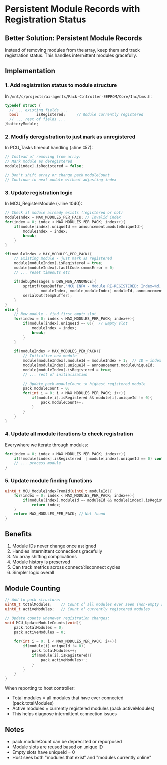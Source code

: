 # Persistent Module Records with Registration Status

## Better Solution: Persistent Module Records
Instead of removing modules from the array, keep them and track registration status. This handles intermittent modules gracefully.

## Implementation

### 1. Add registration status to module structure
In `/mnt/c/projects/ai-agents/Pack-Controller-EEPROM/Core/Inc/bms.h`:
```c
typedef struct {
  // ... existing fields ...
  bool        isRegistered;     // Module currently registered
  // ... rest of fields ...
}batteryModule;
```

### 2. Modify deregistration to just mark as unregistered
In PCU_Tasks timeout handling (~line 357):
```c
// Instead of removing from array:
// Mark module as deregistered
module[index].isRegistered = false;

// Don't shift array or change pack.moduleCount
// Continue to next module without adjusting index
```

### 3. Update registration logic
In MCU_RegisterModule (~line 1040):
```c
// Check if module already exists (registered or not)
moduleIndex = MAX_MODULES_PER_PACK; // Invalid index
for(index = 0; index < MAX_MODULES_PER_PACK; index++){
    if(module[index].uniqueId == announcement.moduleUniqueId){
        moduleIndex = index;
        break;
    }
}

if(moduleIndex < MAX_MODULES_PER_PACK){
    // Existing module - just mark as registered
    module[moduleIndex].isRegistered = true;
    module[moduleIndex].faultCode.commsError = 0;
    // ... reset timeouts etc
    
    if(debugMessages & DBG_MSG_ANNOUNCE){
        sprintf(tempBuffer,"MCU INFO - Module RE-REGISTERED: Index=%d, ID=%02x, UID=%08x",
                moduleIndex, module[moduleIndex].moduleId, announcement.moduleUniqueId);
        serialOut(tempBuffer);
    }
}
else {
    // New module - find first empty slot
    for(index = 0; index < MAX_MODULES_PER_PACK; index++){
        if(module[index].uniqueId == 0){  // Empty slot
            moduleIndex = index;
            break;
        }
    }
    
    if(moduleIndex < MAX_MODULES_PER_PACK){
        // Initialize new module
        module[moduleIndex].moduleId = moduleIndex + 1;  // ID = index + 1
        module[moduleIndex].uniqueId = announcement.moduleUniqueId;
        module[moduleIndex].isRegistered = true;
        // ... rest of initialization
        
        // Update pack.moduleCount to highest registered module
        pack.moduleCount = 0;
        for(int i = 0; i < MAX_MODULES_PER_PACK; i++){
            if(module[i].isRegistered && module[i].uniqueId != 0){
                pack.moduleCount++;
            }
        }
    }
}
```

### 4. Update all module iterations to check registration
Everywhere we iterate through modules:
```c
for(index = 0; index < MAX_MODULES_PER_PACK; index++){
    if(!module[index].isRegistered || module[index].uniqueId == 0) continue;
    // ... process module
}
```

### 5. Update module finding functions
```c
uint8_t MCU_ModuleIndexFromId(uint8_t moduleId){
    for(index = 0; index < MAX_MODULES_PER_PACK; index++){
        if(module[index].moduleId == moduleId && module[index].isRegistered)
            return index;
    }
    return MAX_MODULES_PER_PACK; // Not found
}
```

## Benefits
1. Module IDs never change once assigned
2. Handles intermittent connections gracefully
3. No array shifting complications
4. Module history is preserved
5. Can track metrics across connect/disconnect cycles
6. Simpler logic overall

## Module Counting
```c
// Add to pack structure:
uint8_t totalModules;    // Count of all modules ever seen (non-empty slots)
uint8_t activeModules;   // Count of currently registered modules

// Update counts whenever registration changes:
void MCU_UpdateModuleCounts(void){
    pack.totalModules = 0;
    pack.activeModules = 0;
    
    for(int i = 0; i < MAX_MODULES_PER_PACK; i++){
        if(module[i].uniqueId != 0){
            pack.totalModules++;
            if(module[i].isRegistered){
                pack.activeModules++;
            }
        }
    }
}
```

When reporting to host controller:
- Total modules = all modules that have ever connected (pack.totalModules)
- Active modules = currently registered modules (pack.activeModules)
- This helps diagnose intermittent connection issues

## Notes
- pack.moduleCount can be deprecated or repurposed
- Module slots are reused based on unique ID
- Empty slots have uniqueId = 0
- Host sees both "modules that exist" and "modules currently online"